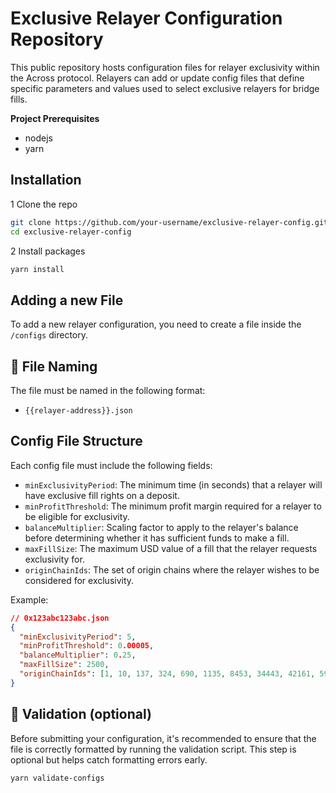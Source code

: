 # Exclusive Relayer Configuration Repository

This public repository hosts configuration files for relayer exclusivity within the Across protocol. Relayers can add or update config files that define specific parameters and values used to select exclusive relayers for bridge fills.

**Project Prerequisites**

- nodejs
- yarn

## Installation

1 Clone the repo

```bash
git clone https://github.com/your-username/exclusive-relayer-config.git
cd exclusive-relayer-config
```

2 Install packages

```bash
yarn install
```

## Adding a new File

To add a new relayer configuration, you need to create a file inside the `/configs` directory.

## 📝 File Naming

The file must be named in the following format:

- `{{relayer-address}}.json`

## Config File Structure

Each config file must include the following fields:

- `minExclusivityPeriod`: The minimum time (in seconds) that a relayer will have exclusive fill rights on a deposit.
- `minProfitThreshold`: The minimum profit margin required for a relayer to be eligible for exclusivity.
- `balanceMultiplier`: Scaling factor to apply to the relayer's balance before determining whether it has sufficient funds to make a fill.
- `maxFillSize`: The maximum USD value of a fill that the relayer requests exclusivity for.
- `originChainIds`: The set of origin chains where the relayer wishes to be considered for exclusivity.

Example:

```json
// 0x123abc123abc.json
{
  "minExclusivityPeriod": 5,
  "minProfitThreshold": 0.00005,
  "balanceMultiplier": 0.25,
  "maxFillSize": 2500,
  "originChainIds": [1, 10, 137, 324, 690, 1135, 8453, 34443, 42161, 59144, 81457, 534352, 7777777]
}
```

## 🧪 Validation (optional)

Before submitting your configuration, it's recommended to ensure that the file is correctly formatted by running the validation script. This step is optional but helps catch formatting errors early.

```bash
yarn validate-configs
```

